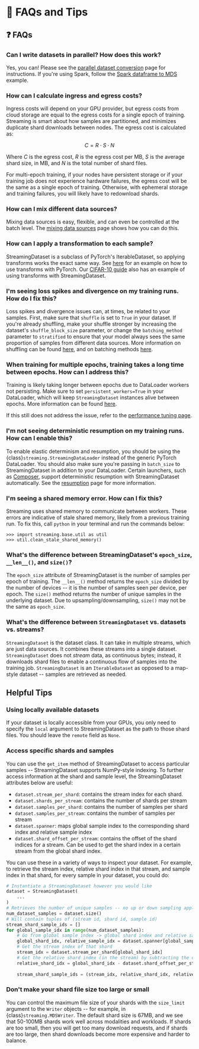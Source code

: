 # 🤔 FAQs and Tips

## ❓ FAQs

### Can I write datasets in parallel? How does this work?
Yes, you can! Please see the [parallel dataset conversion](../preparing_datasets/parallel_dataset_conversion.ipynb) page for instructions. If you're using Spark, follow the [Spark dataframe to MDS](../preparing_datasets/spark_dataframe_to_mds.ipynb) example.

### How can I calculate ingress and egress costs?
Ingress costs will depend on your GPU provider, but egress costs from cloud storage are equal to the egress costs for a single epoch of training. Streaming is smart about how samples are partitioned, and minimizes duplicate shard downloads between nodes. The egress cost is calculated as:

$$C = R\cdot S \cdot N$$

Where $C$ is the egress cost, $R$ is the egress cost per MB, $S$ is the average shard size, in MB, and $N$ is the total number of shard files.

For multi-epoch training, if your nodes have persistent storage or if your training job does not experience hardware failures, the egress cost will be the same as a single epoch of training. Otherwise, with ephemeral storage and training failures, you will likely have to redownload shards.

### How can I mix different data sources?
Mixing data sources is easy, flexible, and can even be controlled at the batch level. The [mixing data sources](../dataset_configuration/mixing_data_sources.md) page shows how you can do this.

### How can I apply a transformation to each sample?
StreamingDataset is a subclass of PyTorch's IterableDataset, so applying transforms works the exact same way. See [here](https://pytorch.org/tutorials/beginner/data_loading_tutorial.html) for an example on how to use transforms with PyTorch. Our [CIFAR-10 guide](../how_to_guides/cifar10.ipynb) also has an example of using transforms with StreamingDataset.

### I'm seeing loss spikes and divergence on my training runs. How do I fix this?
Loss spikes and divergence issues can, at times, be related to your samples. First, make sure that `shuffle` is set to `True` in your dataset. If you're already shuffling, make your shuffle stronger by increasing the dataset's `shuffle_block_size` parameter, or change the `batching_method` parameter to `stratified` to ensure that your model always sees the same proportion of samples from different data sources. More information on shuffling can be found [here](../dataset_configuration/shuffling.md#shuffling), and on batching methods [here](../dataset_configuration/mixing_data_sources.md#batching-methods).

### When training for multiple epochs, training takes a long time between epochs. How can I address this?
Training is likely taking longer between epochs due to DataLoader workers not persisting. Make sure to set `persistent_workers=True` in your DataLoader, which will keep `StreamingDataset` instances alive between epochs. More information can be found [here](https://pytorch.org/docs/stable/data.html#torch.utils.data.DataLoader).

If this still does not address the issue, refer to the [performance tuning page](../distributed_training/performance_tuning.md).

### I'm not seeing deterministic resumption on my training runs. How can I enable this?
To enable elastic determinism and resumption, you should be using the {class}`streaming.StreamingDataLoader` instead of the generic PyTorch DataLoader. You should also make sure you're passing in `batch_size` to StreamingDataset in addition to your DataLoader. Certain launchers, such as [Composer](https://github.com/mosaicml/composer), support deterministic resumption with StreamingDataset automatically. See the [resumption](../distributed_training/fast_resumption.md) page for more information.

### I'm seeing a shared memory error. How can I fix this?
Streaming uses shared memory to communicate between workers. These errors are indicative of stale shared memory, likely from a previous training run. To fix this, call `python` in your terminal and run the commands below:
```
>>> import streaming.base.util as util
>>> util.clean_stale_shared_memory()
```

### What's the difference between StreamingDataset's `epoch_size`, `__len__()`, and `size()`?
The `epoch_size` attribute of StreamingDataset is the number of samples per epoch of training. The `__len__()` method returns the `epoch_size` divided by the number of devices -- it is the number of samples seen per device, per epoch. The `size()` method returns the number of unique samples in the underlying dataset. Due to upsampling/downsampling, `size()` may not be the same as `epoch_size`.

### What's the difference between `StreamingDataset` vs. datasets vs. streams?
`StreamingDataset` is the dataset class. It can take in multiple streams, which are just data sources. It combines these streams into a single dataset. `StreamingDataset` does not *stream* data, as continuous bytes; instead, it downloads shard files to enable a continuous flow of samples into the training job. `StreamingDataset` is an `IterableDataset` as opposed to a map-style dataset -- samples are retrieved as needed.


## Helpful Tips

### Using locally available datasets
If your dataset is locally accessible from your GPUs, you only need to specify the `local` argument to StreamingDataset as the path to those shard files. You should leave the `remote` field as `None`.

### Access specific shards and samples
You can use the `get_item` method of StreamingDataset to access particular samples -- StreamingDataset supports NumPy-style indexing. To further access information at the shard and sample level, the StreamingDataset attributes below are useful:

- `dataset.stream_per_shard`: contains the stream index for each shard.
- `dataset.shards_per_stream`: contains the number of shards per stream
- `dataset.samples_per_shard`: contains the number of samples per shard
- `dataset.samples_per_stream`: contains the number of samples per stream
- `dataset.spanner`: maps global sample index to the corresponding shard index and relative sample index
- `dataset.shard_offset_per_stream`: contains the offset of the shard indices for a stream. Can be used to get the shard index in a certain stream from the global shard index.

You can use these in a variety of ways to inspect your dataset. For example, to retrieve the stream index, relative shard index in that stream, and sample index in that shard, for every sample in your dataset, you could do:

```python
# Instantiate a StreamingDataset however you would like
dataset = StreamingDataset(    
    ...
)
# Retrieves the number of unique samples -- no up or down sampling applied
num_dataset_samples = dataset.size()   
# Will contain tuples of (stream id, shard id, sample id)
stream_shard_sample_ids = []
for global_sample_idx in range(num_dataset_samples):
    # Go from global sample index -> global shard index and relative sample index (in the shard)
    global_shard_idx, relative_sample_idx = dataset.spanner[global_sample_idx]
    # Get the stream index of that shard
    stream_idx = dataset.stream_per_shard[global_shard_idx]
    # Get the relative shard index (in the stream) by subtracting the offset
    relative_shard_idx = global_shard_idx - dataset.shard_offset_per_stream[stream_idx]
    
    stream_shard_sample_ids = (stream_idx, relative_shard_idx, relative_sample_idx)
```

### Don't make your shard file size too large or small
You can control the maximum file size of your shards with the `size_limit` argument to the `Writer` objects -- for example, in {class}`streaming.MDSWriter`. The default shard size is 67MB, and we see that 50-100MB shards work well across modalities and workloads. If shards are too small, then you will get too many download requests, and if shards are too large, then shard downloads become more expensive and harder to balance.